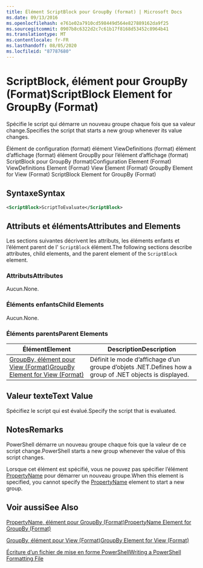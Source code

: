 ```yaml
---
title: Élément ScriptBlock pour GroupBy (format) | Microsoft Docs
ms.date: 09/13/2016
ms.openlocfilehash: e761e02a7910cd598449d564e827889162da9f25
ms.sourcegitcommit: 0907b8c6322d2c7c61b17f8168d53452c8964b41
ms.translationtype: MT
ms.contentlocale: fr-FR
ms.lasthandoff: 08/05/2020
ms.locfileid: "87787680"
---
```

# <a name="scriptblock-element-for-groupby-format"></a><span data-ttu-id="c1ebc-102">ScriptBlock, élément pour GroupBy (Format)</span><span class="sxs-lookup"><span data-stu-id="c1ebc-102">ScriptBlock Element for GroupBy (Format)</span></span>

<span data-ttu-id="c1ebc-103">Spécifie le script qui démarre un nouveau groupe chaque fois que sa valeur change.</span><span class="sxs-lookup"><span data-stu-id="c1ebc-103">Specifies the script that starts a new group whenever its value changes.</span></span>

<span data-ttu-id="c1ebc-104">Élément de configuration (format) élément ViewDefinitions (format) élément d’affichage (format) élément GroupBy pour l’élément d’affichage (format) ScriptBlock pour GroupBy (format)</span><span class="sxs-lookup"><span data-stu-id="c1ebc-104">Configuration Element (Format) ViewDefinitions Element (Format) View Element (Format) GroupBy Element for View (Format) ScriptBlock Element for GroupBy (Format)</span></span>

## <a name="syntax"></a><span data-ttu-id="c1ebc-105">Syntaxe</span><span class="sxs-lookup"><span data-stu-id="c1ebc-105">Syntax</span></span>

```xml
<ScriptBlock>ScriptToEvaluate</ScriptBlock>
```

## <a name="attributes-and-elements"></a><span data-ttu-id="c1ebc-106">Attributs et éléments</span><span class="sxs-lookup"><span data-stu-id="c1ebc-106">Attributes and Elements</span></span>

<span data-ttu-id="c1ebc-107">Les sections suivantes décrivent les attributs, les éléments enfants et l’élément parent de l' `ScriptBlock` élément.</span><span class="sxs-lookup"><span data-stu-id="c1ebc-107">The following sections describe attributes, child elements, and the parent element of the `ScriptBlock` element.</span></span>

### <a name="attributes"></a><span data-ttu-id="c1ebc-108">Attributs</span><span class="sxs-lookup"><span data-stu-id="c1ebc-108">Attributes</span></span>

<span data-ttu-id="c1ebc-109">Aucun.</span><span class="sxs-lookup"><span data-stu-id="c1ebc-109">None.</span></span>

### <a name="child-elements"></a><span data-ttu-id="c1ebc-110">Éléments enfants</span><span class="sxs-lookup"><span data-stu-id="c1ebc-110">Child Elements</span></span>

<span data-ttu-id="c1ebc-111">Aucun.</span><span class="sxs-lookup"><span data-stu-id="c1ebc-111">None.</span></span>

### <a name="parent-elements"></a><span data-ttu-id="c1ebc-112">Éléments parents</span><span class="sxs-lookup"><span data-stu-id="c1ebc-112">Parent Elements</span></span>

|<span data-ttu-id="c1ebc-113">Élément</span><span class="sxs-lookup"><span data-stu-id="c1ebc-113">Element</span></span>|<span data-ttu-id="c1ebc-114">Description</span><span class="sxs-lookup"><span data-stu-id="c1ebc-114">Description</span></span>|
|-------------|-----------------|
|[<span data-ttu-id="c1ebc-115">GroupBy, élément pour View (Format)</span><span class="sxs-lookup"><span data-stu-id="c1ebc-115">GroupBy Element for View (Format)</span></span>](./groupby-element-for-view-format.md)|<span data-ttu-id="c1ebc-116">Définit le mode d’affichage d’un groupe d’objets .NET.</span><span class="sxs-lookup"><span data-stu-id="c1ebc-116">Defines how a group of .NET objects is displayed.</span></span>|

## <a name="text-value"></a><span data-ttu-id="c1ebc-117">Valeur texte</span><span class="sxs-lookup"><span data-stu-id="c1ebc-117">Text Value</span></span>

<span data-ttu-id="c1ebc-118">Spécifiez le script qui est évalué.</span><span class="sxs-lookup"><span data-stu-id="c1ebc-118">Specify the script that is evaluated.</span></span>

## <a name="remarks"></a><span data-ttu-id="c1ebc-119">Notes</span><span class="sxs-lookup"><span data-stu-id="c1ebc-119">Remarks</span></span>

<span data-ttu-id="c1ebc-120">PowerShell démarre un nouveau groupe chaque fois que la valeur de ce script change.</span><span class="sxs-lookup"><span data-stu-id="c1ebc-120">PowerShell starts a new group whenever the value of this script changes.</span></span>

<span data-ttu-id="c1ebc-121">Lorsque cet élément est spécifié, vous ne pouvez pas spécifier l’élément [PropertyName](propertyname-element-for-groupby-format.md) pour démarrer un nouveau groupe.</span><span class="sxs-lookup"><span data-stu-id="c1ebc-121">When this element is specified, you cannot specify the [PropertyName](propertyname-element-for-groupby-format.md) element to start a new group.</span></span>

## <a name="see-also"></a><span data-ttu-id="c1ebc-122">Voir aussi</span><span class="sxs-lookup"><span data-stu-id="c1ebc-122">See Also</span></span>

[<span data-ttu-id="c1ebc-123">PropertyName, élément pour GroupBy (Format)</span><span class="sxs-lookup"><span data-stu-id="c1ebc-123">PropertyName Element for GroupBy (Format)</span></span>](propertyname-element-for-groupby-format.md)

[<span data-ttu-id="c1ebc-124">GroupBy, élément pour View (Format)</span><span class="sxs-lookup"><span data-stu-id="c1ebc-124">GroupBy Element for View (Format)</span></span>](groupby-element-for-view-format.md)

[<span data-ttu-id="c1ebc-125">Écriture d’un fichier de mise en forme PowerShell</span><span class="sxs-lookup"><span data-stu-id="c1ebc-125">Writing a PowerShell Formatting File</span></span>](writing-a-powershell-formatting-file.md)
